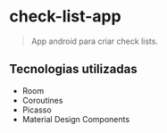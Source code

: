 # check-list-app
> App android para criar check lists.

## Tecnologias utilizadas
* Room
* Coroutines
* Picasso
* Material Design Components

